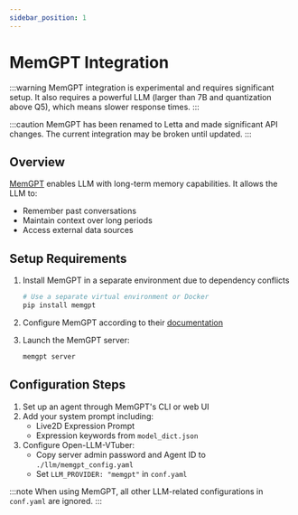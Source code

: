 ```yaml
---
sidebar_position: 1
---
```


# MemGPT Integration

:::warning
MemGPT integration is experimental and requires significant setup. It also requires a powerful LLM (larger than 7B and quantization above Q5), which means slower response times.
:::

:::caution
MemGPT has been renamed to Letta and made significant API changes. The current integration may be broken until updated.
:::

## Overview

[MemGPT](https://github.com/cpacker/MemGPT) enables LLM with long-term memory capabilities. It allows the LLM to:
- Remember past conversations
- Maintain context over long periods
- Access external data sources

## Setup Requirements

1. Install MemGPT in a separate environment due to dependency conflicts
   ```bash
   # Use a separate virtual environment or Docker
   pip install memgpt
   ```

2. Configure MemGPT according to their [documentation](https://memgpt.readme.io/docs/index)

3. Launch the MemGPT server:
   ```bash
   memgpt server
   ```

## Configuration Steps

1. Set up an agent through MemGPT's CLI or web UI
2. Add your system prompt including:
   - Live2D Expression Prompt
   - Expression keywords from `model_dict.json`
3. Configure Open-LLM-VTuber:
   - Copy server admin password and Agent ID to `./llm/memgpt_config.yaml`
   - Set `LLM_PROVIDER: "memgpt"` in `conf.yaml`

:::note
When using MemGPT, all other LLM-related configurations in `conf.yaml` are ignored.
::: 